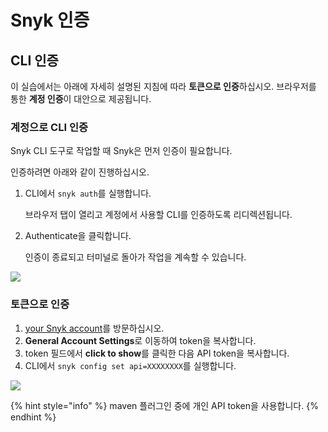 # Snyk 인증

## CLI 인증

이 실습에서는 아래에 자세히 설명된 지침에 따라 **토큰으로 인증**하십시오. 브라우저를 통한 **계정 인증**이 대안으로 제공됩니다.

### 계정으로 CLI 인증

Snyk CLI 도구로 작업할 때 Snyk은 먼저 인증이 필요합니다.

인증하려면 아래와 같이 진행하십시오.

1.  CLI에서 `snyk auth`를 실행합니다.

    브라우저 탭이 열리고 계정에서 사용할 CLI를 인증하도록 리디렉션됩니다.
2.  Authenticate을 클릭합니다.

    인증이 종료되고 터미널로 돌아가 작업을 계속할 수 있습니다.

![](https://partner-workshop-assets.s3.us-east-2.amazonaws.com/auth\_image\_1.gif)

### 토큰으로 인증

1. [your Snyk account](https://app.snyk.io/account)를 방문하십시오.
2. **General Account Settings**로 이동하여 token을 복사합니다.
3. token 필드에서 **click to show**를 클릭한 다음 API token을 복사합니다.
4. CLI에서 `snyk config set api=XXXXXXXX`를 실행합니다.

![](https://partner-workshop-assets.s3.us-east-2.amazonaws.com/auth\_image\_2.png)

{% hint style="info" %}
maven 플러그인 중에 개인 API token을 사용합니다.
{% endhint %}
